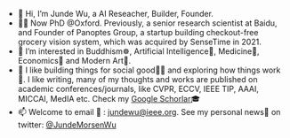 - 👋 Hi, I’m Junde Wu, a AI Reseacher, Builder, Founder.
- 🧑‍💻 Now PhD @Oxford. Previously, a senior research scientist at Baidu, and Founder of Panoptes Group, a startup building checkout-free grocery vision system, which was acquired by SenseTime in 2021.
- 👀 I’m interested in Buddhism☸️, Artificial Intelligence🤖, Medicine🧬, Economics💸 and Modern Art🧽.
- 💞️ I like building things for social good🧑‍🔧 and exploring how things work🤯. I like writing, many of my thoughts and works are published on academic conferences/journals, like CVPR, ECCV, IEEE TIP, AAAI, MICCAI, MedIA etc. Check my [Google Schorlar](https://scholar.google.com/citations?user=FZSKG-AAAAAJ&hl=en  )🎓 
- 📫 Welcome to email 📨 : jundewu@ieee.org. See my personal news📰 on twitter: [@JundeMorsenWu](https://twitter.com/JundeMorsenWu)

<!---
WuJunde/WuJunde is a ✨ special ✨ repository because its `README.md` (this file) appears on your GitHub profile.
You can click the Preview link to take a look at your changes.
--->
